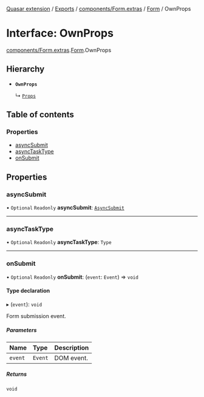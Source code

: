 [Quasar extension](../index.md) / [Exports](../modules.md) / [components/Form.extras](../modules/components_Form_extras.md) / [Form](../modules/components_Form_extras.Form.md) / OwnProps

# Interface: OwnProps

[components/Form.extras](../modules/components_Form_extras.md).[Form](../modules/components_Form_extras.Form.md).OwnProps

## Hierarchy

- **`OwnProps`**

  ↳ [`Props`](components_Form_extras.Form.Props.md)

## Table of contents

### Properties

- [asyncSubmit](components_Form_extras.Form.OwnProps.md#asyncsubmit)
- [asyncTaskType](components_Form_extras.Form.OwnProps.md#asynctasktype)
- [onSubmit](components_Form_extras.Form.OwnProps.md#onsubmit)

## Properties

### asyncSubmit

• `Optional` `Readonly` **asyncSubmit**: [`AsyncSubmit`](components_Form_extras.Form.AsyncSubmit.md)

___

### asyncTaskType

• `Optional` `Readonly` **asyncTaskType**: `Type`

___

### onSubmit

• `Optional` `Readonly` **onSubmit**: (`event`: `Event`) => `void`

#### Type declaration

▸ (`event`): `void`

Form submission event.

##### Parameters

| Name | Type | Description |
| :------ | :------ | :------ |
| `event` | `Event` | DOM event. |

##### Returns

`void`
